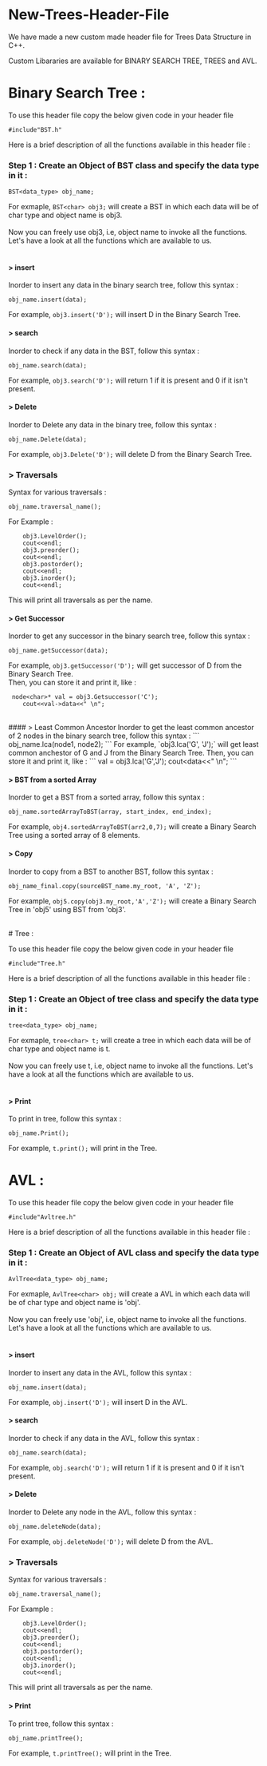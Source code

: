 # New-Trees-Header-File
We have made a new custom made header file for Trees Data Structure in C++.
 
Custom Libararies are available for BINARY SEARCH TREE, TREES and AVL.



# Binary Search Tree :

To use this header file copy the below given code in your header file 
```
#include"BST.h"
```

Here is a brief description of all the functions available in this header file :

### Step 1 : Create an Object of BST class and specify the data type in it :

`BST<data_type> obj_name;`

For exmaple,
`BST<char> obj3;` will create a BST in which each data will be of char type and object name is obj3. <br/> 
<br/>
Now you can freely use obj3, i.e, object name to invoke all the functions. Let's have a look at all the functions which are available to us. <br/>
<br/>

#### > insert
Inorder to insert any data in the binary search tree, follow this syntax :
```
obj_name.insert(data);
```
For example, `obj3.insert('D');` will insert D in the Binary Search Tree.
<br/>

#### > search
Inorder to check if any data in the BST, follow this syntax :
```
obj_name.search(data);
```
For example, `obj3.search('D');` will return 1 if it is present and 0 if it isn't present.
<br/>

#### > Delete
Inorder to Delete any data in the binary tree, follow this syntax :
```
obj_name.Delete(data);
```
For example, `obj3.Delete('D');` will delete D from the Binary Search Tree.
<br/>

### > Traversals 

Syntax for various traversals :

```
obj_name.traversal_name();
```
For Example :

```
    obj3.LevelOrder();
    cout<<endl;
    obj3.preorder();
    cout<<endl;
    obj3.postorder();
    cout<<endl;
    obj3.inorder();
    cout<<endl;
```
This will print all traversals as per the name.
<br/>

#### > Get Successor
Inorder to get any successor in the binary search tree, follow this syntax :
```
obj_name.getSuccessor(data);
```
For example, `obj3.getSuccessor('D');` will get successor of  D from the Binary Search Tree.
<br/>
Then, you can store it and print it, like :
```
 node<char>* val = obj3.Getsuccessor('C');
    cout<<val->data<<" \n";
```
<br/>
#### > Least Common Ancestor
Inorder to get the least common ancestor of 2 nodes in the binary search tree, follow this syntax :
```
obj_name.lca(node1, node2);
```
For example, `obj3.lca('G', 'J');` will get least common anchestor of  G and J from the Binary Search Tree.
Then, you can store it and print it, like :
```
 val = obj3.lca('G','J');
 cout<<val->data<<" \n";
```
<br/>

#### > BST from a sorted Array
Inorder to get a BST from a sorted array, follow this syntax :
```
obj_name.sortedArrayToBST(array, start_index, end_index);
```
For example, `obj4.sortedArrayToBST(arr2,0,7);` will create a Binary Search Tree using a sorted array of 8 elements.
<br/>

#### > Copy
Inorder to copy from a BST to another BST, follow this syntax :
```
obj_name_final.copy(sourceBST_name.my_root, 'A', 'Z');
```
For example, `obj5.copy(obj3.my_root,'A','Z');` will create a Binary Search Tree in 'obj5' using BST from 'obj3'.
<br/>



<br/>
# Tree :

To use this header file copy the below given code in your header file 
```
#include"Tree.h"
```

Here is a brief description of all the functions available in this header file :

### Step 1 : Create an Object of tree class and specify the data type in it :

`tree<data_type> obj_name;`

For exmaple,
`tree<char> t;` will create a tree in which each data will be of char type and object name is t. <br/> 
<br/>
Now you can freely use t, i.e, object name to invoke all the functions. Let's have a look at all the functions which are available to us. <br/>
<br/>
#### > Print
To print in tree, follow this syntax :
```
obj_name.Print();
```
For example, `t.print();` will print in the Tree.
<br/>





# AVL :


To use this header file copy the below given code in your header file 
```
#include"Avltree.h"
```

Here is a brief description of all the functions available in this header file :

### Step 1 : Create an Object of AVL class and specify the data type in it :

`AvlTree<data_type> obj_name;`

For exmaple,
`AvlTree<char> obj;` will create a AVL in which each data will be of char type and object name is 'obj'. <br/> 
<br/>
Now you can freely use 'obj', i.e, object name to invoke all the functions. Let's have a look at all the functions which are available to us. <br/>
<br/>

#### > insert
Inorder to insert any data in the AVL, follow this syntax :
```
obj_name.insert(data);
```
For example, `obj.insert('D');` will insert D in the AVL.
<br/>

#### > search
Inorder to check if any data in the AVL, follow this syntax :
```
obj_name.search(data);
```
For example, `obj.search('D');` will return 1 if it is present and 0 if it isn't present.
<br/>

#### > Delete
Inorder to Delete any node in the AVL, follow this syntax :
```
obj_name.deleteNode(data);
```
For example, `obj.deleteNode('D');` will delete D from the AVL.
<br/>

### > Traversals 

Syntax for various traversals :

```
obj_name.traversal_name();
```
For Example :

```
    obj3.LevelOrder();
    cout<<endl;
    obj3.preorder();
    cout<<endl;
    obj3.postorder();
    cout<<endl;
    obj3.inorder();
    cout<<endl;
```
This will print all traversals as per the name.
<br/>
#### > Print
To print tree, follow this syntax :
```
obj_name.printTree();
```
For example, `t.printTree();` will print in the Tree.
<br/>

